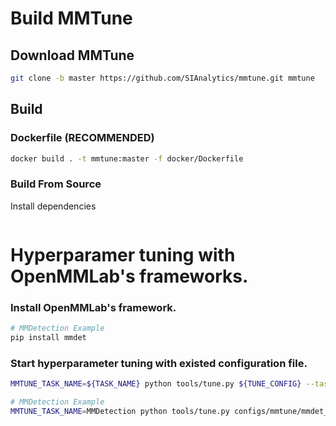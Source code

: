 # Build MMTune

## Download MMTune

```bash
git clone -b master https://github.com/SIAnalytics/mmtune.git mmtune
```

## Build

### Dockerfile (RECOMMENDED)
```bash
docker build . -t mmtune:master -f docker/Dockerfile
```

### Build From Source

Install dependencies
```bash
```

# Hyperparamer tuning with OpenMMLab's frameworks.

### Install OpenMMLab's framework.
```bash
# MMDetection Example
pip install mmdet
```

### Start hyperparameter tuning with existed configuration file.
```bash
MMTUNE_TASK_NAME=${TASK_NAME} python tools/tune.py ${TUNE_CONFIG} --task-config ${TASK_CONFIG} [optional arguments]
```


```bash
# MMDetection Example
MMTUNE_TASK_NAME=MMDetection python tools/tune.py configs/mmtune/mmdet_asynchb_nevergrad_pso.py --task-config configs/mmdet/faster_rcnn/faster_rcnn_r50_fpn_1x_coco.py
```

